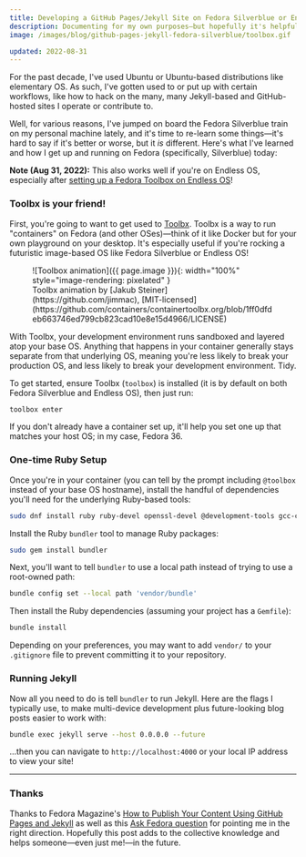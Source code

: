 ```yaml
---
title: Developing a GitHub Pages/Jekyll Site on Fedora Silverblue or Endless OS
description: Documenting for my own purposes—but hopefully it's helpful!
image: /images/blog/github-pages-jekyll-fedora-silverblue/toolbox.gif

updated: 2022-08-31
---
```


For the past decade, I've used Ubuntu or Ubuntu-based distributions like
elementary OS. As such, I've gotten used to or put up with certain workflows,
like how to hack on the many, many Jekyll-based and GitHub-hosted sites I
operate or contribute to.

Well, for various reasons, I've jumped on board the Fedora Silverblue train on
my personal machine lately, and it's time to re-learn some things—it's hard to
say if it's better or worse, but it _is_ different. Here's what I've learned and
how I get up and running on Fedora (specifically, Silverblue) today:

**Note (Aug 31, 2022):** This also works well if you're on Endless OS,
especially after [setting up a Fedora Toolbox on Endless OS](/blog/fedora-toolbox-on-endless-os)!

### Toolbx is your friend!

First, you're going to want to get used to [Toolbx](https://containertoolbx.org/).
Toolbx is a way to run "containers" on Fedora (and other OSes)—think of it like
Docker but for your own playground on your desktop. It's especially useful if
you're rocking a futuristic image-based OS like Fedora Silverblue or Endless OS!

<figure markdown="1">
![Toolbox animation]({{ page.image }}){: width="100%" style="image-rendering: pixelated" }
<figcaption markdown="1">
Toolbx animation by [Jakub Steiner](https://github.com/jimmac), [MIT-licensed](https://github.com/containers/containertoolbx.org/blob/1ff0dfdeb663746ed799cb823cad10e8e15d4966/LICENSE)
</figcaption>
</figure>

With Toolbx, your development environment runs sandboxed and layered atop your
base OS. Anything that happens in your container generally stays separate from
that underlying OS, meaning you're less likely to break your production OS, and
less likely to break your development environment. Tidy.

To get started, ensure Toolbx (`toolbox`) is installed (it is by default on both
Fedora Silverblue and Endless OS), then just run:

```sh
toolbox enter
```

If you don't already have a container set up, it'll help you set one up that
matches your host OS; in my case, Fedora 36.

### One-time Ruby Setup

Once you're in your container (you can tell by the prompt including `@toolbox`
instead of your base OS hostname), install the handful of dependencies you'll
need for the underlying Ruby-based tools:

```sh
sudo dnf install ruby ruby-devel openssl-devel @development-tools gcc-c++
```

Install the Ruby `bundler` tool to manage Ruby packages:

```sh
sudo gem install bundler
```

Next, you'll want to tell `bundler` to use a local path instead of trying to use
a root-owned path:

```sh
bundle config set --local path 'vendor/bundle'
```

Then install the Ruby dependencies (assuming your project has a `Gemfile`):

```sh
bundle install
```

Depending on your preferences, you may want to add `vendor/` to your 
`.gitignore` file to prevent committing it to your repository.

### Running Jekyll

Now all you need to do is tell `bundler` to run Jekyll. Here are the flags I
typically use, to make multi-device development plus future-looking blog posts
easier to work with:

```sh
bundle exec jekyll serve --host 0.0.0.0 --future
```

…then you can navigate to `http://localhost:4000` or your local IP address to view
your site!

---

### Thanks

Thanks to Fedora Magazine's [How to Publish Your Content Using GitHub Pages and
Jekyll](https://fedoramagazine.org/how-to-publish-your-content-using-github-pages-and-jekyll/)
as well as this [Ask Fedora question](https://ask.fedoraproject.org/t/problems-with-ruby-in-fedora-36/21514)
for pointing me in the right direction. Hopefully this post adds to the
collective knowledge and helps someone—even just me!—in the future.

